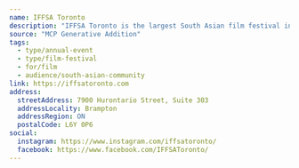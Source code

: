 ```yaml
---
name: IFFSA Toronto
description: "IFFSA Toronto is the largest South Asian film festival in North America, and a pioneer organization advancing the development, promotion and celebration of South Asian screen arts in Canada."
source: "MCP Generative Addition"
tags:
  - type/annual-event
  - type/film-festival
  - for/film
  - audience/south-asian-community
link: https://iffsatoronto.com
address:
  streetAddress: 7900 Hurontario Street, Suite 303
  addressLocality: Brampton
  addressRegion: ON
  postalCode: L6Y 0P6
social:
  instagram: https://www.instagram.com/iffsatoronto/
  facebook: https://www.facebook.com/IFFSAToronto/
---
```

